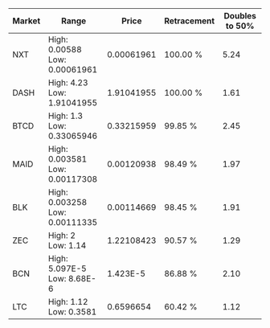 | Market | Range | Price| Retracement | Doubles to 50% |
| --- | --- | --- | --- | --- |
| NXT | High: 0.00588<br />Low: 0.00061961 | 0.00061961 | 100.00 % | 5.24 |
| DASH | High: 4.23<br />Low: 1.91041955 | 1.91041955 | 100.00 % | 1.61 |
| BTCD | High: 1.3<br />Low: 0.33065946 | 0.33215959 | 99.85 % | 2.45 |
| MAID | High: 0.003581<br />Low: 0.00117308 | 0.00120938 | 98.49 % | 1.97 |
| BLK | High: 0.003258<br />Low: 0.00111335 | 0.00114669 | 98.45 % | 1.91 |
| ZEC | High: 2<br />Low: 1.14 | 1.22108423 | 90.57 % | 1.29 |
| BCN | High: 5.097E-5<br />Low: 8.68E-6 | 1.423E-5 | 86.88 % | 2.10 |
| LTC | High: 1.12<br />Low: 0.3581 | 0.6596654 | 60.42 % | 1.12 |
